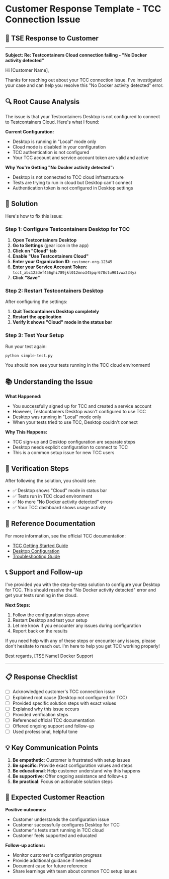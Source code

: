 # Customer Response Template - TCC Connection Issue

## 📧 TSE Response to Customer

---

**Subject: Re: Testcontainers Cloud connection failing - "No Docker activity detected"**

Hi [Customer Name],

Thanks for reaching out about your TCC connection issue. I've investigated your case and can help you resolve this "No Docker activity detected" error.

## 🔍 Root Cause Analysis

The issue is that your Testcontainers Desktop is not configured to connect to Testcontainers Cloud. Here's what I found:

**Current Configuration:**
- Desktop is running in "Local" mode only
- Cloud mode is disabled in your configuration
- TCC authentication is not configured
- Your TCC account and service account token are valid and active

**Why You're Getting "No Docker activity detected":**
- Desktop is not connected to TCC cloud infrastructure
- Tests are trying to run in cloud but Desktop can't connect
- Authentication token is not configured in Desktop settings

## 🚀 Solution

Here's how to fix this issue:

### Step 1: Configure Testcontainers Desktop for TCC

1. **Open Testcontainers Desktop**
2. **Go to Settings** (gear icon in the app)
3. **Click on "Cloud" tab**
4. **Enable "Use Testcontainers Cloud"**
5. **Enter your Organization ID**: `customer-org-12345`
6. **Enter your Service Account Token**: `tcct_abc123def456ghi789jkl012mno345pqr678stu901vwx234yz`
7. **Click "Save"**

### Step 2: Restart Testcontainers Desktop

After configuring the settings:
1. **Quit Testcontainers Desktop completely**
2. **Restart the application**
3. **Verify it shows "Cloud" mode in the status bar**

### Step 3: Test Your Setup

Run your test again:
```bash
python simple-test.py
```

You should now see your tests running in the TCC cloud environment!

## 📚 Understanding the Issue

**What Happened:**
- You successfully signed up for TCC and created a service account
- However, Testcontainers Desktop wasn't configured to use TCC
- Desktop was running in "Local" mode only
- When your tests tried to use TCC, Desktop couldn't connect

**Why This Happens:**
- TCC sign-up and Desktop configuration are separate steps
- Desktop needs explicit configuration to connect to TCC
- This is a common setup issue for new TCC users

## 🔧 Verification Steps

After following the solution, you should see:
- ✅ Desktop shows "Cloud" mode in status bar
- ✅ Tests run in TCC cloud environment
- ✅ No more "No Docker activity detected" errors
- ✅ Your TCC dashboard shows usage activity

## 📖 Reference Documentation

For more information, see the official TCC documentation:
- [TCC Getting Started Guide](https://testcontainers.com/cloud/docs/)
- [Desktop Configuration](https://testcontainers.com/cloud/docs/)
- [Troubleshooting Guide](https://testcontainers.com/cloud/docs/)

## 📞 Support and Follow-up

I've provided you with the step-by-step solution to configure your Desktop for TCC. This should resolve the "No Docker activity detected" error and get your tests running in the cloud.

**Next Steps:**
1. Follow the configuration steps above
2. Restart Desktop and test your setup
3. Let me know if you encounter any issues during configuration
4. Report back on the results

If you need help with any of these steps or encounter any issues, please don't hesitate to reach out. I'm here to help you get TCC working properly!

Best regards,
[TSE Name]
Docker Support

---

## 📋 Response Checklist

- [ ] Acknowledged customer's TCC connection issue
- [ ] Explained root cause (Desktop not configured for TCC)
- [ ] Provided specific solution steps with exact values
- [ ] Explained why this issue occurs
- [ ] Provided verification steps
- [ ] Referenced official TCC documentation
- [ ] Offered ongoing support and follow-up
- [ ] Used professional, helpful tone

## 💡 Key Communication Points

1. **Be empathetic**: Customer is frustrated with setup issues
2. **Be specific**: Provide exact configuration values and steps
3. **Be educational**: Help customer understand why this happens
4. **Be supportive**: Offer ongoing assistance and follow-up
5. **Be practical**: Focus on actionable solution steps

## 🎯 Expected Customer Reaction

**Positive outcomes:**
- Customer understands the configuration issue
- Customer successfully configures Desktop for TCC
- Customer's tests start running in TCC cloud
- Customer feels supported and educated

**Follow-up actions:**
- Monitor customer's configuration progress
- Provide additional guidance if needed
- Document case for future reference
- Share learnings with team about common TCC setup issues

